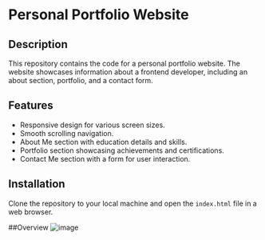 # Personal Portfolio Website

## Description

This repository contains the code for a personal portfolio website. The website showcases information about a frontend developer, including an about section, portfolio, and a contact form.

## Features

- Responsive design for various screen sizes.
- Smooth scrolling navigation.
- About Me section with education details and skills.
- Portfolio section showcasing achievements and certifications.
- Contact Me section with a form for user interaction.

## Installation

Clone the repository to your local machine and open the `index.html` file in a web browser.

##Overview 
![image](https://github.com/praneetha16/CodeClauseInternship_PortfolioWebsite/assets/72999291/bb2753e8-5751-43e2-a52a-f0066752a0b8)



